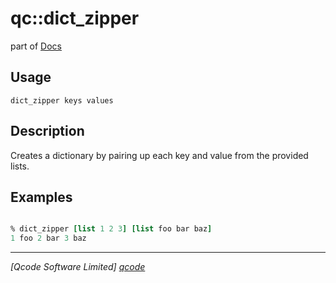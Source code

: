 qc::dict_zipper
===========

part of [Docs](../index.md)

Usage
-----
`dict_zipper keys values`

Description
-----------
Creates a dictionary by pairing up each key and value from the provided lists.

Examples
--------
```tcl

% dict_zipper [list 1 2 3] [list foo bar baz]
1 foo 2 bar 3 baz

```

----------------------------------
*[Qcode Software Limited] [qcode]*

[qcode]: http://www.qcode.co.uk "Qcode Software"